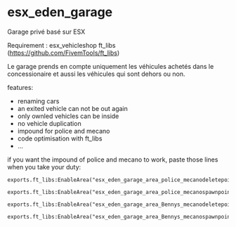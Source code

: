 # esx_eden_garage
Garage privé basé sur ESX

Requirement : 
esx_vehicleshop
ft_libs (https://github.com/FivemTools/ft_libs)

Le garage prends en compte uniquement les véhicules achetés dans le concessionaire et aussi les véhicules qui sont dehors ou non.

features:

- renaming cars
- an exited vehicle can not be out again
- only ownled vehicles can be inside
- no vehicle duplication
- impound for police and mecano
- code optimisation with ft_libs
- ...

if you want the impound of police and mecano to work, paste those lines when you take your duty:

```	  
exports.ft_libs:EnableArea("esx_eden_garage_area_police_mecanodeletepoint")
	  exports.ft_libs:EnableArea("esx_eden_garage_area_police_mecanospawnpoint")	  
	  exports.ft_libs:EnableArea("esx_eden_garage_area_Bennys_mecanodeletepoint")
	  exports.ft_libs:EnableArea("esx_eden_garage_area_Bennys_mecanospawnpoint")
```
